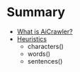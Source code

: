 # Summary

* [What is AiCrawler?](docs/what_is_aicrawler.md)
* [Heuristics](docs/heuristics/heuristics.md)
   * characters()
   * words()
   * sentences()

